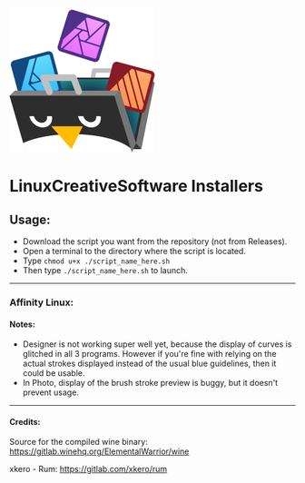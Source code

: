 <img style="width: 256px;" src="https://raw.githubusercontent.com/woafID/woafID.github.io/main/res/img/linuxcreativesoftware_export.svg"></img>

# LinuxCreativeSoftware Installers

## Usage:

- Download the script you want from the repository (not from Releases).
- Open a terminal to the directory where the script is located.
- Type ```chmod u+x ./script_name_here.sh```
- Then type ```./script_name_here.sh``` to launch.
---

### Affinity Linux:
#### Notes:
- Designer is not working super well yet, because the display of curves is glitched in all 3 programs. However if you're fine with relying on the actual strokes displayed instead of the usual blue guidelines, then it could be usable.
- In Photo, display of the brush stroke preview is buggy, but it doesn't prevent usage.

---
#### Credits:
Source for the compiled wine binary: https://gitlab.winehq.org/ElementalWarrior/wine

xkero - Rum: https://gitlab.com/xkero/rum
